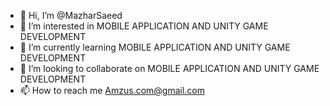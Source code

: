 - 👋 Hi, I’m @MazharSaeed
- 👀 I’m interested in MOBILE APPLICATION AND UNITY GAME DEVELOPMENT
- 🌱 I’m currently learning MOBILE APPLICATION AND UNITY GAME DEVELOPMENT
- 💞️ I’m looking to collaborate on MOBILE APPLICATION AND UNITY GAME DEVELOPMENT
- 📫 How to reach me Amzus.com@gmail.com

<!---
MazharSaeed/MazharSaeed is a ✨ special ✨ repository because its `README.md` (this file) appears on your GitHub profile.
You can click the Preview link to take a look at your changes.
--->
